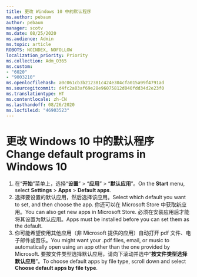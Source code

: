 ```yaml
---
title: 更改 Windows 10 中的默认程序
ms.author: pebaum
author: pebaum
manager: scotv
ms.date: 08/25/2020
ms.audience: Admin
ms.topic: article
ROBOTS: NOINDEX, NOFOLLOW
localization_priority: Priority
ms.collection: Adm_O365
ms.custom:
- "6020"
- "9003210"
ms.openlocfilehash: a0c061cb3b212381c424e304cfa015a99f4791ad
ms.sourcegitcommit: d4fc2a03af69e28e96075812d040fdd34d2e23f0
ms.translationtype: HT
ms.contentlocale: zh-CN
ms.lasthandoff: 08/26/2020
ms.locfileid: "46903523"
---
```

# <a name="change-default-programs-in-windows-10"></a><span data-ttu-id="5a545-102">更改 Windows 10 中的默认程序</span><span class="sxs-lookup"><span data-stu-id="5a545-102">Change default programs in Windows 10</span></span>

1. <span data-ttu-id="5a545-103">在“**开始**”菜单上，选择“**设置**” > “**应用**” > “**默认应用**”。</span><span class="sxs-lookup"><span data-stu-id="5a545-103">On the  **Start**  menu, select **Settings** > **Apps** > **Default apps**.</span></span>
2. <span data-ttu-id="5a545-104">选择要设置的默认应用，然后选择该应用。</span><span class="sxs-lookup"><span data-stu-id="5a545-104">Select which default you want to set, and then choose the app.</span></span> <span data-ttu-id="5a545-105">你还可以在 Microsoft Store 中获取新应用。</span><span class="sxs-lookup"><span data-stu-id="5a545-105">You can also get new apps in Microsoft Store.</span></span> <span data-ttu-id="5a545-106">必须在安装应用后才能将其设置为默认应用。</span><span class="sxs-lookup"><span data-stu-id="5a545-106">Apps must be installed before you can set them as the default.</span></span>
3. <span data-ttu-id="5a545-107">你可能希望使用其他应用（非 Microsoft 提供的应用）自动打开 pdf 文件、电子邮件或音乐。</span><span class="sxs-lookup"><span data-stu-id="5a545-107">You might want your .pdf files, email, or music to automatically open using an app other than the one provided by Microsoft.</span></span> <span data-ttu-id="5a545-108">要按文件类型选择默认应用，请向下滚动并选中“**按文件类型选择默认应用**”。</span><span class="sxs-lookup"><span data-stu-id="5a545-108">To choose default apps by file type, scroll down and select  **Choose default apps by file type**.</span></span>